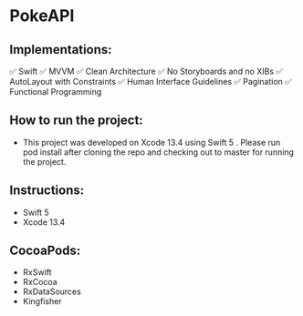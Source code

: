 # PokeAPI

Implementations:
-
:white_check_mark: Swift
:white_check_mark: MVVM
:white_check_mark: Clean Architecture
:white_check_mark: No Storyboards and no XIBs
:white_check_mark: AutoLayout with Constraints
:white_check_mark: Human Interface Guidelines
:white_check_mark: Pagination
:white_check_mark: Functional Programming

How to run the project:
-
- This project was developed on Xcode 13.4 using Swift 5 . Please run pod install after cloning the repo and checking out to master for running the project.

Instructions:
-
- Swift 5
- Xcode 13.4

CocoaPods:
- 
- RxSwift
- RxCocoa
- RxDataSources
- Kingfisher
